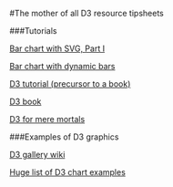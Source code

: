 #The mother of all D3 resource tipsheets

###Tutorials

[Bar chart with SVG, Part I](http://mbostock.github.io/d3/tutorial/bar-1.html)

[Bar chart with dynamic bars](http://mbostock.github.io/d3/tutorial/bar-2.html)

[D3 tutorial (precursor to a book)](http://alignedleft.com/tutorials/d3/)

[D3 book](http://chimera.labs.oreilly.com/books/1230000000345/index.html)

[D3 for mere mortals](http://www.recursion.org/d3-for-mere-mortals/)

###Examples of D3 graphics

[D3 gallery wiki](https://github.com/mbostock/d3/wiki/Gallery)

[Huge list of D3 chart examples](http://christopheviau.com/d3list/gallery.html)